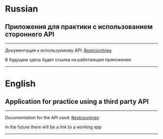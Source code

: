 # Russian

## Приложения для практики с использованием стороннего API

---

Документация к используемому API: [Restcountries](https://github.com/apilayer/restcountries)

В будущем здесь будет ссылка на работающее приложение

---


# English

## Application for practice using a third party API 

---
Documentation for the API used: [Restcountries](https://github.com/apilayer/restcountries)

In the future there will be a link to a working app

---

